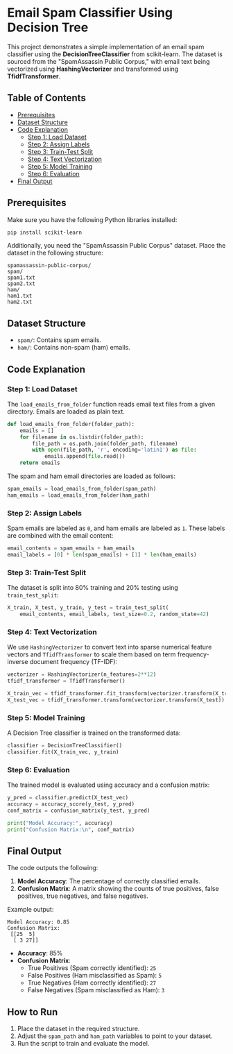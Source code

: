 # Email Spam Classifier Using Decision Tree

This project demonstrates a simple implementation of an email spam classifier using the **DecisionTreeClassifier** from scikit-learn. The dataset is sourced from the "SpamAssassin Public Corpus," with email text being vectorized using **HashingVectorizer** and transformed using **TfidfTransformer**.

## Table of Contents
- [Prerequisites](#prerequisites)
- [Dataset Structure](#dataset-structure)
- [Code Explanation](#code-explanation)
  - [Step 1: Load Dataset](#step-1-load-dataset)
  - [Step 2: Assign Labels](#step-2-assign-labels)
  - [Step 3: Train-Test Split](#step-3-train-test-split)
  - [Step 4: Text Vectorization](#step-4-text-vectorization)
  - [Step 5: Model Training](#step-5-model-training)
  - [Step 6: Evaluation](#step-6-evaluation)
- [Final Output](#final-output)

## Prerequisites
Make sure you have the following Python libraries installed:

```bash
pip install scikit-learn
```

Additionally, you need the "SpamAssassin Public Corpus" dataset. Place the dataset in the following structure:

```
spamassassin-public-corpus/
spam/
spam1.txt
spam2.txt
ham/
ham1.txt
ham2.txt
```

## Dataset Structure
- `spam/`: Contains spam emails.
- `ham/`: Contains non-spam (ham) emails.

## Code Explanation

### Step 1: Load Dataset
The `load_emails_from_folder` function reads email text files from a given directory. Emails are loaded as plain text.

```python
def load_emails_from_folder(folder_path):
    emails = []
    for filename in os.listdir(folder_path):
        file_path = os.path.join(folder_path, filename)
        with open(file_path, 'r', encoding='latin1') as file:
            emails.append(file.read())
    return emails
```

The spam and ham email directories are loaded as follows:
```python
spam_emails = load_emails_from_folder(spam_path)
ham_emails = load_emails_from_folder(ham_path)
```

### Step 2: Assign Labels
Spam emails are labeled as `0`, and ham emails are labeled as `1`. These labels are combined with the email content:
```python
email_contents = spam_emails + ham_emails
email_labels = [0] * len(spam_emails) + [1] * len(ham_emails)
```

### Step 3: Train-Test Split
The dataset is split into 80% training and 20% testing using `train_test_split`:
```python
X_train, X_test, y_train, y_test = train_test_split(
    email_contents, email_labels, test_size=0.2, random_state=42)
```

### Step 4: Text Vectorization
We use `HashingVectorizer` to convert text into sparse numerical feature vectors and `TfidfTransformer` to scale them based on term frequency-inverse document frequency (TF-IDF):
```python
vectorizer = HashingVectorizer(n_features=2**12)
tfidf_transformer = TfidfTransformer()

X_train_vec = tfidf_transformer.fit_transform(vectorizer.transform(X_train))
X_test_vec = tfidf_transformer.transform(vectorizer.transform(X_test))
```

### Step 5: Model Training
A Decision Tree classifier is trained on the transformed data:
```python
classifier = DecisionTreeClassifier()
classifier.fit(X_train_vec, y_train)
```

### Step 6: Evaluation
The trained model is evaluated using accuracy and a confusion matrix:
```python
y_pred = classifier.predict(X_test_vec)
accuracy = accuracy_score(y_test, y_pred)
conf_matrix = confusion_matrix(y_test, y_pred)

print("Model Accuracy:", accuracy)
print("Confusion Matrix:\n", conf_matrix)
```

## Final Output
The code outputs the following:
1. **Model Accuracy**: The percentage of correctly classified emails.
2. **Confusion Matrix**: A matrix showing the counts of true positives, false positives, true negatives, and false negatives.

Example output:
```
Model Accuracy: 0.85
Confusion Matrix:
 [[25  5]
  [ 3 27]]
```

- **Accuracy**: 85%
- **Confusion Matrix**:
  - True Positives (Spam correctly identified): `25`
  - False Positives (Ham misclassified as Spam): `5`
  - True Negatives (Ham correctly identified): `27`
  - False Negatives (Spam misclassified as Ham): `3`

## How to Run
1. Place the dataset in the required structure.
2. Adjust the `spam_path` and `ham_path` variables to point to your dataset.
3. Run the script to train and evaluate the model.
